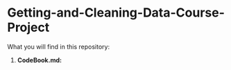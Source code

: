 # Getting-and-Cleaning-Data-Course-Project

What you will find in this repository: 
1. <b>CodeBook.md: 



